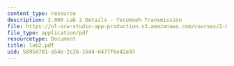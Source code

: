 ```yaml
---
content_type: resource
description: 2.000 Lab 2 Details - Tecumseh Transmission
file: https://ol-ocw-studio-app-production.s3.amazonaws.com/courses/2-000-how-and-why-machines-work-spring-2002/58958781a54e2c2616d46477f6e42a93_lab2.pdf
file_type: application/pdf
resourcetype: Document
title: lab2.pdf
uid: 58958781-a54e-2c26-16d4-6477f6e42a93
---
```

